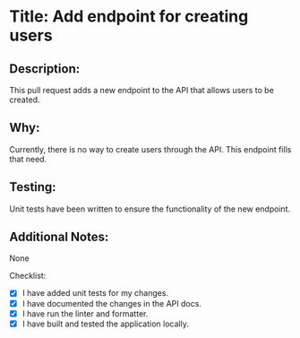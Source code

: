 # Title: Add endpoint for creating users

## Description:
This pull request adds a new endpoint to the API that allows users to be created. 

## Why:
Currently, there is no way to create users through the API. This endpoint fills that need.

## Testing:
Unit tests have been written to ensure the functionality of the new endpoint.

## Additional Notes:
None

Checklist:
* [X] I have added unit tests for my changes.
* [X] I have documented the changes in the API docs.
* [X] I have run the linter and formatter.
* [X] I have built and tested the application locally.